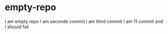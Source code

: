 # empty-repo
I am empty repo
I am seconde commit
I am third commit
I am 11 commit and I should fail
